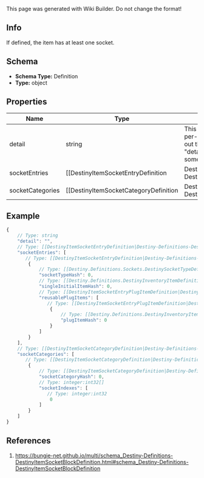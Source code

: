 <span class="wiki-builder">This page was generated with Wiki Builder. Do not change the format!</span>

## Info
If defined, the item has at least one socket.

## Schema
* **Schema Type:** Definition
* **Type:** object

## Properties
Name | Type | Description
---- | ---- | -----------
detail | string | This was supposed to be a string that would give per-item details about sockets.In practice, it turns out that all this ever has is the localized word &quot;details&quot;.... that's lame, but perhaps it will become something cool in the future.
socketEntries | [[DestinyItemSocketEntryDefinition|Destiny-Definitions-DestinyItemSocketEntryDefinition]]:Definition[] | Each socket on an item is defined here.  Check inside for more info.
socketCategories | [[DestinyItemSocketCategoryDefinition|Destiny-Definitions-DestinyItemSocketCategoryDefinition]]:Definition[] | A convenience property, that refers to the sockets in the &quot;sockets&quot; property, pre-groupedby category and ordered in the manner that they should be grouped in the UI.You could form this yourself with the existing data, but why would you want to?  Enjoy life man.

## Example
```javascript
{
    // Type: string
    "detail": "",
    // Type: [[DestinyItemSocketEntryDefinition|Destiny-Definitions-DestinyItemSocketEntryDefinition]]:Definition[]
    "socketEntries": [
       // Type: [[DestinyItemSocketEntryDefinition|Destiny-Definitions-DestinyItemSocketEntryDefinition]]:Definition
        {
            // Type: [[Destiny.Definitions.Sockets.DestinySocketTypeDefinition|Destiny-Definitions-Sockets-DestinySocketTypeDefinition]]:integer:uint32
            "socketTypeHash": 0,
            // Type: [[Destiny.Definitions.DestinyInventoryItemDefinition|Destiny-Definitions-DestinyInventoryItemDefinition]]:integer:uint32
            "singleInitialItemHash": 0,
            // Type: [[DestinyItemSocketEntryPlugItemDefinition|Destiny-Definitions-DestinyItemSocketEntryPlugItemDefinition]]:Definition[]
            "reusablePlugItems": [
               // Type: [[DestinyItemSocketEntryPlugItemDefinition|Destiny-Definitions-DestinyItemSocketEntryPlugItemDefinition]]:Definition
                {
                    // Type: [[Destiny.Definitions.DestinyInventoryItemDefinition|Destiny-Definitions-DestinyInventoryItemDefinition]]:integer:uint32
                    "plugItemHash": 0
                }
            ]
        }
    ],
    // Type: [[DestinyItemSocketCategoryDefinition|Destiny-Definitions-DestinyItemSocketCategoryDefinition]]:Definition[]
    "socketCategories": [
       // Type: [[DestinyItemSocketCategoryDefinition|Destiny-Definitions-DestinyItemSocketCategoryDefinition]]:Definition
        {
            // Type: [[DestinyItemSocketCategoryDefinition|Destiny-Definitions-DestinyItemSocketCategoryDefinition]]:Definition:integer:uint32
            "socketCategoryHash": 0,
            // Type: integer:int32[]
            "socketIndexes": [
               // Type: integer:int32
                0
            ]
        }
    ]
}

```

## References
1. https://bungie-net.github.io/multi/schema_Destiny-Definitions-DestinyItemSocketBlockDefinition.html#schema_Destiny-Definitions-DestinyItemSocketBlockDefinition
